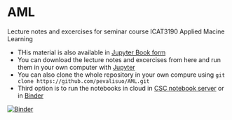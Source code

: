 # AML
Lecture notes and excercises for seminar course ICAT3190 Applied Macine Learning

- THis material is also available in [Jupyter Book form](https://pevalisuo.github.io/AML)
- You can download the lecture notes and excercises from here and run them in your own computer with [Jupyter](https://jupyter.org/)
- You can also clone the whole repository in your own compure using
 `git clone https://github.com/pevalisuo/AML.git`
- Third option is to run the notebooks in cloud in [CSC notebook server](https://notebooks.csc.fi/#/blueprint/b0bf0fdc4ff941738e5af553d6eec864) 
or in [Binder](https://mybinder.org/v2/gh/pevalisuo/AML/master)


[![Binder](https://mybinder.org/badge_logo.svg)](https://mybinder.org/v2/gh/pevalisuo/AML/master)
